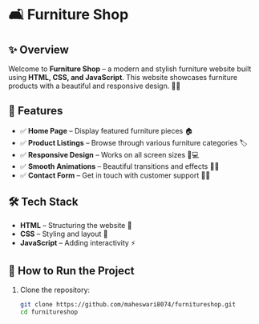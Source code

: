 # 🛋️ Furniture Shop

## ✨ Overview
Welcome to **Furniture Shop** – a modern and stylish furniture website built using **HTML, CSS, and JavaScript**. This website showcases furniture products with a beautiful and responsive design. 🏡💺

## 🌟 Features
- ✅ **Home Page** – Display featured furniture pieces 🏠
- ✅ **Product Listings** – Browse through various furniture categories 🏷️
- ✅ **Responsive Design** – Works on all screen sizes 📱💻
- ✅ **Smooth Animations** – Beautiful transitions and effects 🎨✨
- ✅ **Contact Form** – Get in touch with customer support 📧💬

## 🛠️ Tech Stack
- **HTML** – Structuring the website 📄
- **CSS** – Styling and layout 🎨
- **JavaScript** – Adding interactivity ⚡

## 🚀 How to Run the Project
1. Clone the repository:
   ```sh
   git clone https://github.com/maheswari8074/furnitureshop.git
   cd furnitureshop
   
